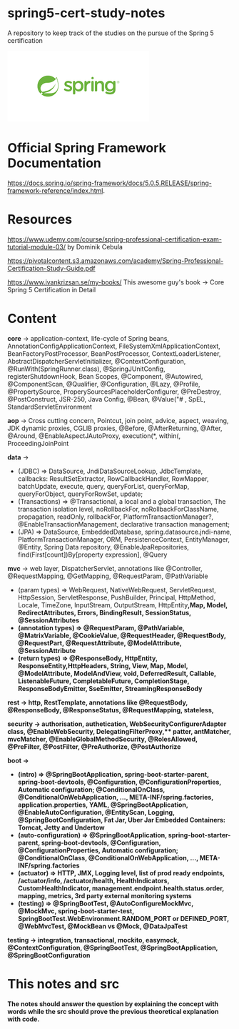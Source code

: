 # spring5-cert-study-notes
A repository to keep track of the studies on the pursue of the Spring 5 certification

![spring](spring.png)

# Official Spring Framework Documentation
https://docs.spring.io/spring-framework/docs/5.0.5.RELEASE/spring-framework-reference/index.html.

# Resources
https://www.udemy.com/course/spring-professional-certification-exam-tutorial-module-03/ by Dominik Cebula

https://pivotalcontent.s3.amazonaws.com/academy/Spring-Professional-Certification-Study-Guide.pdf

https://www.ivankrizsan.se/my-books/ This awesome guy's book -> Core Spring 5 Certification in Detail 

# Content
**core** -> application-context, life-cycle of Spring beans, AnnotationConfigApplicationContext, FileSystemXmlApplicationContext, BeanFactoryPostProcessor, BeanPostProcessor, ContextLoaderListener, AbstractDispatcherServletInitializer, @ContextConfiguration, @RunWith(SpringRunner.class), @SpringJUnitConfig, registerShutdownHook, Bean Scopes, @Component, @Autowired, @ComponentScan, @Qualifier, @Configuration, @Lazy, @Profile, @PropertySource, ProperySourcesPlaceholderConfigurer, @PreDestroy, @PostConstruct, JSR-250, Java Config, @Bean, @Value("# , SpEL, StandardServletEnvironment

**aop** -> Cross cutting concern, Pointcut, join point, advice, aspect, weaving, JDK dynamic proxies, CGLIB proxies, @Before, @AfterReturning, @After, @Around, @EnableAspectJAutoProxy, execution(*, within(, ProceedingJoinPoint

**data** -> 
  - (JDBC) => DataSource, JndiDataSourceLookup, JdbcTemplate, callbacks: ResultSetExtractor, RowCallbackHandler, RowMapper, batchUpdate, execute, query, queryForList, queryForMap, queryForObject, queryForRowSet, update; 
  - (Transactions) => @Transactional, a local and a global transaction, The transaction isolation level, noRollbackFor, noRollbackForClassName, propagation, readOnly, rollbackFor, PlatformTransactionManager?, @EnableTransactionManagement, declarative transaction management; 
  - (JPA) => DataSource, EmbeddedDatabase, spring.datasource.jndi-name, PlatformTransactionManager, ORM, PersistenceContext, EntityManager, @Entity, Spring Data repository, @EnableJpaRepositories, find(First[count])By[property expression], @Query

**mvc** -> web layer, DispatcherServlet, annotations like @Controller, @RequestMapping, @GetMapping, @RequestParam, @PathVariable
  - (param types) => WebRequest, NativeWebRequest, ServletRequest, HttpSession, ServletResponse, PushBuilder, Principal, HttpMethod, Locale, TimeZone, InputStream, OutputStream, HttpEntity<B>,Map, Model, RedirectAttributes, Errors, BindingResult, SessionStatus, @SessionAttributes 
  - (annotation types) => @RequestParam, @PathVariable, @MatrixVariable, @CookieValue, @RequestHeader, @RequestBody, @RequestPart, @RequestAttribute, @ModelAttribute, @SessionAttribute
  - (return types) => @ResponseBody, HttpEntity<B>, ResponseEntity<B>,HttpHeaders, String, View, Map, Model, @ModelAttribute, ModelAndView, void, DeferredResult<V>, Callable<V>, ListenableFuture<V>, CompletableFuture<V>, CompletionStage<V>, ResponseBodyEmitter, SseEmitter, StreamingResponseBody
  
**rest** ->  http, RestTemplate, annotations like @RequestBody, @ResponseBody, @ResponseStatus, @RequestMapping, stateless, 

**security** -> authorisation, authetication, WebSecurityConfigurerAdapter class, @EnableWebSecurity, DelegatingFilterProxy,** patter, antMatcher, mvcMatcher, @EnableGlobalMethodSecurity, @RolesAllowed, @PreFilter, @PostFilter, @PreAuthorize, @PostAuthorize

**boot** -> 
  - (intro) => @SpringBootApplication, spring-boot-starter-parent, spring-boot-devtools, @Configuration, @ConfigurationProperties, Automatic configuration; @ConditionalOnClass, @ConditionalOnWebApplication, ..., META-INF/spring.factories, application.properties, YAML, @SpringBootApplication, @EnableAutoConfiguration, @EntityScan, Logging, @SpringBootConfiguration, Fat Jar, Uber Jar Embedded Containers: Tomcat, Jetty and Undertow
  - (auto-configuration) => @SpringBootApplication, spring-boot-starter-parent, spring-boot-devtools, @Configuration, @ConfigurationProperties, Automatic configuration; @ConditionalOnClass, @ConditionalOnWebApplication, ..., META-INF/spring.factories
  - (actuator) =>  HTTP, JMX, Logging level, list of prod ready endpoints, /actuator/info, /actuator/health, HealthIndicators, CustomHealthIndicator, management.endpoint.health.status.order, mapping, metrics, 3rd party external monitoring systems
  - (testing) => @SpringBootTest, @AutoConfigureMockMvc, @MockMvc, spring-boot-starter-test, SpringBootTest.WebEnvironment.RANDOM_PORT or DEFINED_PORT, @WebMvcTest, @MockBean vs @Mock, @DataJpaTest

**testing** -> integration, transactional, mockito, easymock, @ContextConfiguration, @SpringBootTest, @SpringBootApplication, @SpringBootConfiguration

# This notes and src
The notes should answer the question by explaining the concept with words while the src should prove the previous theoretical explanation with code.  
